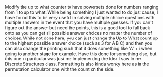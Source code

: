 Modify the up to what counter to have powersets done for numbers ranging from 1 to up to what.
While being something I just wanted to do just cause, I have found this to be very useful in solving multiple choice
questions with multiple answers in the event that you have multiple guesses. If you can't figure out the answer but need the
points, this is a good tool to fall back onto as you can get all possible answer choices no matter the number of choices.
While not done here, you can just change the Up to What count up to the highest possible answer choice (such as 3 for A B C)
and then you can also change the printing such that it does something like 'A' + i when going to another stage for example.
Have this done for something else, but this one in particular was just me implementing the idea I saw in my Discrete Structures class.
Formatting is also kinda wonky here as in the permutation calculator one with the count on the side.
